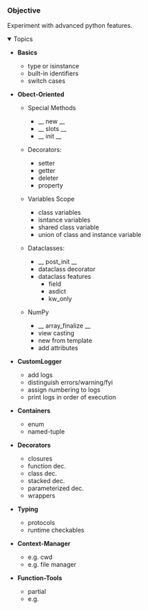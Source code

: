 ### Objective
Experiment with advanced python features. 

<details open>	
  <summary> Topics </summary>
  
  - __Basics__
    - type or isinstance
    - built-in identifiers
    - switch cases

  - __Obect-Oriented__
    - Special Methods
      - __ new __
      - __ slots __
      - __ init __

    - Decorators:
      - setter
      - getter
      - deleter
      - property

    - Variables Scope
      - class variables
      - isntance variables 
      - shared class variable 
      - union of class and instance variable

    - Dataclasses:
      - __ post_init __
      - dataclass decorator 
      - dataclass features
        - field
        - asdict
        - kw_only  

    - NumPy
      - __ array_finalize __
      - view casting
      - new from template
      - add attributes

  - __CustomLogger__
    - add logs
    - distinguish errors/warning/fyi
    - assign numbering to logs 
    - print logs in order of execution
  
  - __Containers__
     - enum
     - named-tuple
       
  - __Decorators__
     - closures
     - function dec.
     - class dec.
     - stacked dec.
     - parameterized dec.
     - wrappers
         
  - __Typing__
    - protocols
    - runtime checkables
      
  - __Context-Manager__
     - e.g. cwd
     - e.g. file manager

  - __Function-Tools__
     - partial
     - e.g. 
  
  </details>

